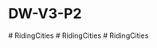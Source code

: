 # DW-V3-P2
#   R i d i n g C i t i e s  
 #   R i d i n g C i t i e s  
 #   R i d i n g C i t i e s  
 